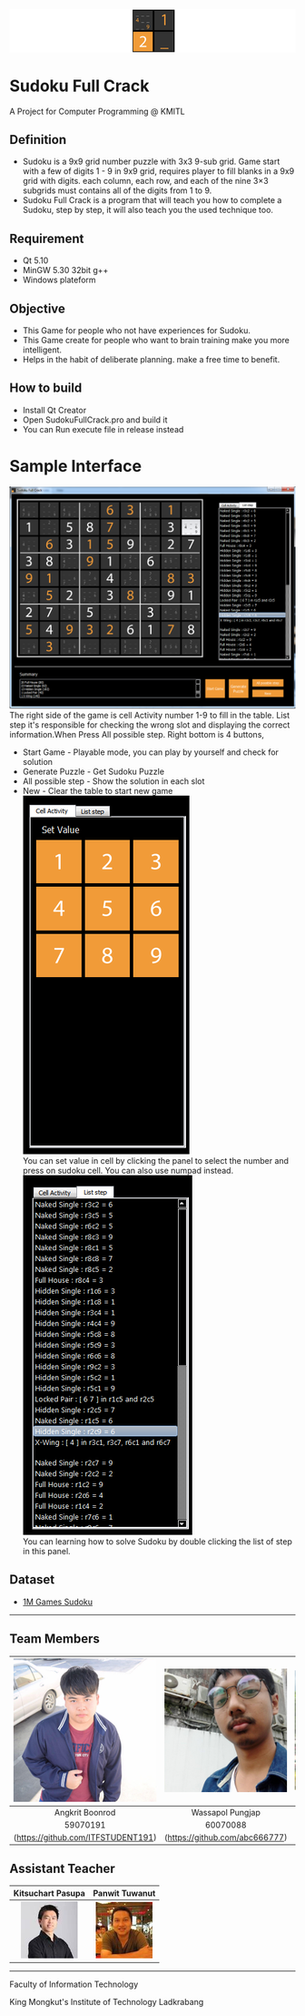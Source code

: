 ﻿![](/src/resource/readmeImg/banner.png)

# Sudoku Full Crack
A Project for Computer Programming @ KMITL

## Definition
* Sudoku is a 9x9 grid number puzzle with 3x3 9-sub grid. Game start with a few of digits 1 - 9 in 9x9 grid,
requires player to fill blanks in a 9x9 grid with digits. each column, each row, and each of the nine 3×3 subgrids must contains all of the digits from 1 to 9.
* Sudoku Full Crack is a program that will teach you how to complete a Sudoku, step by step, it will also teach you the used technique too.

## Requirement 
* Qt 5.10
* MinGW 5.30 32bit g++
* Windows plateform

## Objective
* This Game for people who not have experiences for Sudoku.
* This Game create for people who want to brain training make you more intelligent.
* Helps in the habit of deliberate planning. make a free time to benefit.

## How to build
* Install Qt Creator
* Open SudokuFullCrack.pro and build it
* You can Run execute file in release instead

# Sample Interface
![](/src/resource/readmeImg/ui_3.png)
The right side of the game is cell Activity number 1-9 to fill in the table.
List step it's responsible for checking the wrong slot and displaying the correct information.When Press All possible step.
Right bottom is 4 buttons, 
* Start Game - Playable mode, you can play by yourself and check for solution
* Generate Puzzle - Get Sudoku Puzzle
* All possible step - Show the solution in each slot
* New - Clear the table to start new game<br>
![](/src/resource/readmeImg/ui_1.png)<br>
You can set value in cell by clicking the panel to select the number and press on sudoku cell. You can also use numpad instead.<br>
![](/src/resource/readmeImg/ui_2.png)<br>
You can learning how to solve Sudoku by double clicking the list of step in this panel.

## Dataset
* [1M Games Sudoku](https://www.kaggle.com/bryanpark/sudoku)

---

## Team Members
|![](/src/resource/readmeImg/pic_59070191.jpg)|![](/src/resource/readmeImg/pic_60070088.jpg)|![](/src/resource/readmeImg/pic_60070099.jpg)|
|:-:|:-:|:-:|
|Angkrit Boonrod|Wassapol Pungjap|Supakit Rodthong|
|59070191|60070088|60070099|
|(https://github.com/ITFSTUDENT191)|(https://github.com/abc666777)|(https://github.com/KurokoChu)


## Assistant Teacher
|Kitsuchart Pasupa|Panwit Tuwanut|
|:-:|:-:|
|![](/src/resource/readmeImg/pic_Oung.png)|![](/src/resource/readmeImg/pic_Panwit.png)|

---

Faculty of Information Technology

King Mongkut's Institute of Technology Ladkrabang
